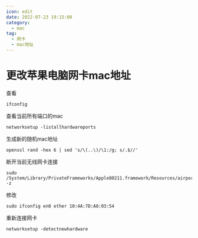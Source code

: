 ```yaml
---
icon: edit
date: 2022-07-23 19:15:00
category:
  - mac
tag:
  - 网卡
  - mac地址
---
```


# 更改苹果电脑网卡mac地址

查看
```
ifconfig
```

查看当前所有端口的mac
```
networksetup -listallhardwareports
```
生成新的随机mac地址
```
openssl rand -hex 6 | sed 's/\(..\)/\1:/g; s/.$//'
```
断开当前无线网卡连接
```
sudo /System/Library/PrivateFrameworks/Apple80211.framework/Resources/airport -z
```
修改
```
sudo ifconfig en0 ether 10:4A:7D:A8:03:54
```
重新连接网卡
```
networksetup -detectnewhardware
```
